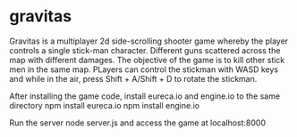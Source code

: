 # gravitas
Gravitas is a multiplayer 2d side-scrolling shooter game whereby the player controls a single stick-man character. Different guns scattered across the map with different damages. The objective of the game is to kill other stick men in the same map. PLayers can control the stickman with WASD keys and while in the air, press Shift + A/Shift + D to rotate the stickman.

After installing the game code, install eureca.io and engine.io to the same directory
 npm install eureca.io
 npm install engine.io

Run the server node server.js and access the game at localhost:8000